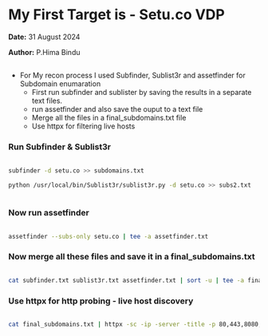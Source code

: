 # My First Target is - Setu.co VDP

**Date:** 31 August 2024

**Author:** P.Hima Bindu


<!-- httpx -l subdomains.txt >> active_subdomains.txt 

httpx --status-code --title -l subdomains.txt > active_subdomains.txt -->

## 
- For My recon process I used Subfinder, Sublist3r and assetfinder for Subdomain enumaration 
  - First run subfinder and sublister by saving the results in a separate text files.
  - run assetfinder and also save the ouput to a text file
  - Merge all the files in a final_subdomains.txt file
  - Use httpx for filtering live hosts


### Run Subfinder & Sublist3r

```bash

subfinder -d setu.co >> subdomains.txt

python /usr/local/bin/Sublist3r/sublist3r.py -d setu.co >> subs2.txt
 
```

### Now run **assetfinder**

```bash

assetfinder --subs-only setu.co | tee -a assetfinder.txt

```

### Now merge all these files and save it in a final_subdomains.txt

```bash

cat subfinder.txt sublist3r.txt assetfinder.txt | sort -u | tee -a final_subdomains.txt

```

### Use **httpx** for http probing - live host discovery

```bash

cat final_subdomains.txt | httpx -sc -ip -server -title -p 80,443,8080,3000 | tee -a live_subs.txt

